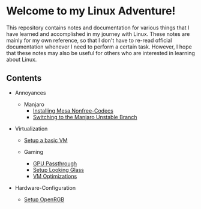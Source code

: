 # Welcome to my Linux Adventure!

This repository contains notes and documentation for various things that I have learned and accomplished in my journey with Linux. 
These notes are mainly for my own reference, so that I don't have to re-read official documentation whenever I need to perform a certain task. 
However, I hope that these notes may also be useful for others who are interested in learning about Linux.


## Contents

* Annoyances
    * Manjaro
        * [Installing Mesa Nonfree-Codecs](./annoyances/manjaro/mesa-nonfree.md)
        * [Switching to the Manjaro Unstable Branch](./annoyances/manjaro/branch-unstable.md)

* Virtualization
    * [Setup a basic VM](./virtualization/basic-vm.md)

    * Gaming
        * [GPU Passthrough](./virtualization/gaming/gpu-passthrough.md)
        * [Setup Looking Glass](./virtualization/gaming/looking-glass.md)
        * [VM Optimizations](./virtualization/gaming/vm-optimizations.md)

* Hardware-Configuration
    * [Setup OpenRGB](./hardware/openrgb.md)